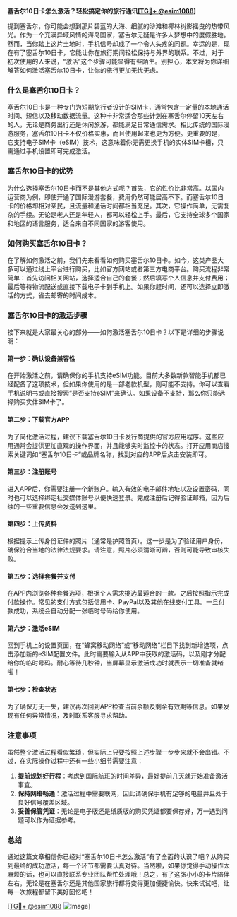 **塞舌尔10日卡怎么激活？轻松搞定你的旅行通讯[[TG💪+ @esim1088](https://t.me/s/esim1088)]**

提到塞舌尔，你可能会想到那片碧蓝的大海、细腻的沙滩和椰林树影摇曳的热带风光。作为一个充满异域风情的海岛国家，塞舌尔无疑是许多人梦想中的度假胜地。然而，当你踏上这片土地时，手机信号却成了一个令人头疼的问题。幸运的是，现在有了塞舌尔10日卡，它能让你在旅行期间轻松保持与外界的联系。不过，对于初次使用的人来说，“激活”这个步骤可能显得有些陌生。别担心，本文将为你详细解答如何激活塞舌尔10日卡，让你的旅行更加无忧无虑。

### 什么是塞舌尔10日卡？

塞舌尔10日卡是一种专门为短期旅行者设计的SIM卡，通常包含一定量的本地通话时间、短信以及移动数据流量。这种卡非常适合那些计划在塞舌尔停留10天左右的人，无论是商务出行还是休闲旅游，都能满足日常通信需求。相比传统的国际漫游服务，塞舌尔10日卡不仅价格实惠，而且使用起来也更为方便。更重要的是，它支持电子SIM卡（eSIM）技术，这意味着你无需更换手机的实体SIM卡槽，只需通过手机设置即可完成激活。

### 塞舌尔10日卡的优势

为什么选择塞舌尔10日卡而不是其他方式呢？首先，它的性价比非常高。以国内运营商为例，即使开通了国际漫游套餐，费用仍然可能居高不下。而塞舌尔10日卡的价格却相对亲民，且流量和通话时间都相当充足。其次，它操作简单，无需复杂的手续。无论是老人还是年轻人，都可以轻松上手。最后，它支持全球多个国家和地区的语言服务，适合来自不同国家的游客使用。

### 如何购买塞舌尔10日卡？

在了解如何激活之前，我们先来看看如何购买塞舌尔10日卡。如今，这类产品大多可以通过线上平台进行购买，比如官方网站或者第三方电商平台。购买流程非常简单：首先访问相关网站，选择适合自己的套餐；然后填写个人信息并支付费用；最后等待物流配送或直接下载电子卡到手机上。如果你赶时间，还可以选择立即激活的方式，省去邮寄的时间成本。

### 塞舌尔10日卡的激活步骤

接下来就是大家最关心的部分——如何激活塞舌尔10日卡？以下是详细的步骤说明：

#### 第一步：确认设备兼容性

在开始激活之前，请确保你的手机支持eSIM功能。目前大多数新款智能手机都已经配备了这项技术，但如果你使用的是一部老款机型，则可能不支持。你可以查看手机说明书或直接搜索“是否支持eSIM”来确认。如果设备不支持，那么你只能选择购买实体SIM卡了。

#### 第二步：下载官方APP

为了简化激活过程，建议下载塞舌尔10日卡发行商提供的官方应用程序。这些应用通常会提供更加直观的操作界面，并且能够实时监控卡的状态。打开应用商店搜索关键词如“塞舌尔10日卡”或品牌名称，找到对应的APP后点击安装即可。

#### 第三步：注册账号

进入APP后，你需要注册一个新账户。输入有效的电子邮件地址以及设置密码，同时也可以选择绑定社交媒体账号以便快速登录。完成注册后记得验证邮箱，因为后续的一些重要信息会发送到这里。

#### 第四步：上传资料

根据提示上传身份证件的照片（通常是护照首页）。这一步是为了验证用户身份，确保符合当地的法律法规要求。请注意，照片必须清晰可辨，否则可能导致审核失败。

#### 第五步：选择套餐并支付

在APP内浏览各种套餐选项，根据个人需求挑选最适合的一款。之后按照指示完成付款操作。常见的支付方式包括信用卡、PayPal以及其他在线支付工具。一旦付款成功，系统会自动分配一张临时号码给你使用。

#### 第六步：激活eSIM

回到手机上的设置页面，在“蜂窝移动网络”或“移动网络”栏目下找到新增选项，点击添加新的eSIM配置文件。此时需要输入从APP中获取的激活码，以及刚才分配给你的临时号码。耐心等待几秒钟，当屏幕显示激活成功时就表示一切准备就绪啦！

#### 第七步：检查状态

为了确保万无一失，建议再次回到APP检查当前余额及剩余有效期等信息。如果发现有任何异常情况，及时联系客服寻求帮助。

### 注意事项

虽然整个激活过程看似繁琐，但实际上只要按照上述步骤一步步来就不会出错。不过，在实际操作过程中还有一些小细节需要注意：

1. **提前规划好行程**：考虑到国际航班的时间差异，最好提前几天就开始准备激活事宜。
2. **保持网络畅通**：激活过程中需要联网，因此请确保手机有足够的电量并且处于良好信号覆盖区域。
3. **妥善保管凭证**：无论是电子版还是纸质版的购买凭证都要保存好，万一遇到问题可以作为证据参考。

### 总结

通过这篇文章相信你已经对“塞舌尔10日卡怎么激活”有了全面的认识了吧？从购买到最终的成功激活，每一个环节都需要认真对待。当然啦，如果你觉得手动操作太麻烦的话，也可以直接联系专业团队帮忙处理哦！总之，有了这张小小的卡片陪伴左右，无论是在塞舌尔还是其他国家旅行都将变得更加便捷愉快。快来试试吧，让每一次旅程都留下美好回忆吧！

[[TG💪+ @esim1088](https://t.me/s/esim1088) ![Image](https://i.postimg.cc/4NQfJmqS/Snipaste-2025-05-13-00-14-12.png)]